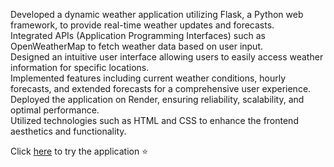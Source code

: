 Developed a dynamic weather application utilizing Flask, a Python web framework, to provide real-time weather updates and forecasts. <br>
Integrated APIs (Application Programming Interfaces) such as OpenWeatherMap to fetch weather data based on user input. <br>
Designed an intuitive user interface allowing users to easily access weather information for specific locations. <br>
Implemented features including current weather conditions, hourly forecasts, and extended forecasts for a comprehensive user experience. <br>
Deployed the application on Render, ensuring reliability, scalability, and optimal performance. <br>
Utilized technologies such as HTML and CSS to enhance the frontend aesthetics and functionality. <br>

Click [here](https://weatherapp-mgl1.onrender.com) to try the application ⭐ 
